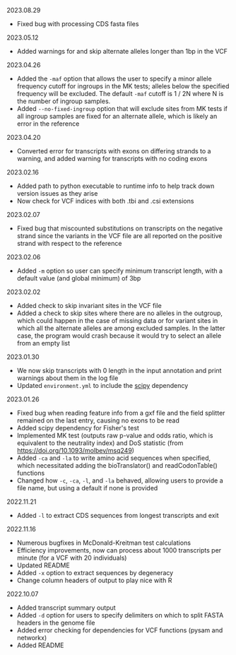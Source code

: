 2023.08.29
- Fixed bug with processing CDS fasta files

2023.05.12
- Added warnings for and skip alternate alleles longer than 1bp in the VCF

2023.04.26
- Added the `-maf` option that allows the user to specify a minor allele frequency cutoff for ingroups in the MK tests; alleles below the specified frequency will be excluded. The default `-maf` cutoff is 1 / 2N where N is the number of ingroup samples.
- Added `--no-fixed-ingroup` option that will exclude sites from MK tests if all ingroup samples are fixed for an alternate allele, which is likely an error in the reference

2023.04.20
- Converted error for transcripts with exons on differing strands to a warning, and added warning for transcripts with no coding exons

2023.02.16
- Added path to python executable to runtime info to help track down version issues as they arise
- Now check for VCF indices with both .tbi and .csi extensions

2023.02.07
- Fixed bug that miscounted substitutions on transcripts on the negative strand since the variants in the VCF file are all reported on the positive strand with respect to the reference

2023.02.06
- Added `-m` option so user can specify minimum transcript length, with a default value (and global minimum) of 3bp

2023.02.02
- Added check to skip invariant sites in the VCF file
- Added a check to skip sites where there are no alleles in the outgroup, which could happen in the case of missing data or for variant sites in which all the alternate alleles are among excluded samples. In the latter case, the program would crash because it would try to select an allele from an empty list

2023.01.30
- We now skip transcripts with 0 length in the input annotation and print warnings about them in the log file
- Updated `environment.yml` to include the [scipy](https://anaconda.org/conda-forge/scipy) dependency

2023.01.26
- Fixed bug when reading feature info from a gxf file and the field splitter remained on the last entry, causing no exons to be read
- Added scipy dependency for Fisher's test
- Implemented MK test (outputs raw p-value and odds ratio, which is equivalent to the neutrality index) and DoS statistic (from https://doi.org/10.1093/molbev/msq249)
- Added `-ca` and `-la` to write amino acid sequences when specified, which necessitated adding the bioTranslator() and readCodonTable() functions
- Changed how `-c`, `-ca`, `-l`, and `-la` behaved, allowing users to provide a file name, but using a default if none is provided

2022.11.21
- Added `-l` to extract CDS sequences from longest transcripts and exit

2022.11.16
- Numerous bugfixes in McDonald-Kreitman test calculations
- Efficiency improvements, now can process about 1000 transcripts per minute (for a VCF with 20 individuals)
- Updated README
- Added `-x` option to extract sequences by degeneracy
- Change column headers of output to play nice with R

2022.10.07
- Added transcript summary output
- Added `-d` option for users to specify delimiters on which to split FASTA headers in the genome file
- Added error checking for dependencies for VCF functions (pysam and networkx)
- Added README
